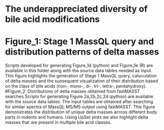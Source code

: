 # The underappreciated diversity of bile acid modifications
# Figure_1: Stage 1 MassQL query and distribution patterns of delta masses
Scripts developed for generating Figure_1d (python) and Figure_1e (R) are available in this folder along with the source data tables needed as input. This figure highlights the generation of Stage 1 MassQL query, caluculation of delta masses and the sunsequent visualization of their distribution based on the class of bile acids (non-, mono-, di-, tri-, tetra-, pentahydroxy). 
#Figure_2: Distributions of delta masses obtained from fastMASST searches
Scripts for generating Figure 2a,2b,2c,2d (python) are available with the source data tables. The input tables are obtained after searching for similar spectra of MassQL MS/MS output using fastMASST. This figure demonstrates the distribution of unique delta masses across different body parts in rodents and humans. Using UpSet plots we also highlight delta masses that are present in multiple bile acid classes. 
